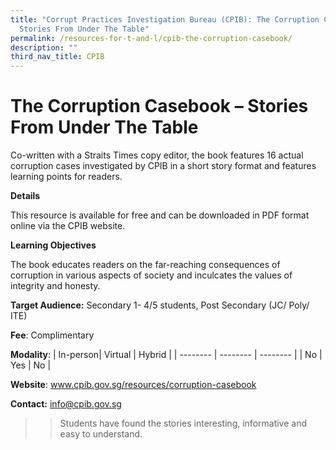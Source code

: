 ```yaml
---
title: "Corrupt Practices Investigation Bureau (CPIB): The Corruption Casebook:
  Stories From Under The Table"
permalink: /resources-for-t-and-l/cpib-the-corruption-casebook/
description: ""
third_nav_title: CPIB
---
```

# The Corruption Casebook – Stories From Under The Table

Co-written with a Straits Times copy editor, the book features 16 actual corruption cases investigated by CPIB in a short story format and features learning points for readers.

**Details**

This resource is available for free and can be downloaded in PDF format online via the CPIB website.

**Learning Objectives**

The book educates readers on the far-reaching consequences of corruption in various aspects of society and inculcates the values of integrity and honesty.


**Target Audience:** Secondary 1- 4/5 students, Post Secondary (JC/ Poly/ ITE)

**Fee**: Complimentary

**Modality**:
| In-person| Virtual | Hybrid |
| -------- | -------- | -------- |
| No     | Yes     | No     |

**Website**: www.cpib.gov.sg/resources/corruption-casebook

**Contact:** info@cpib.gov.sg

> > Students have found the stories interesting, informative and easy to understand.
